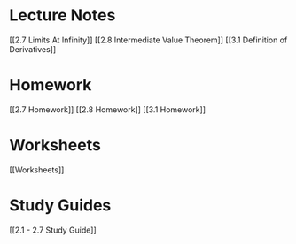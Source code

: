 # Lecture Notes 
[[2.7 Limits At Infinity]]
[[2.8 Intermediate Value Theorem]]
[[3.1 Definition of Derivatives]]
# Homework 
[[2.7 Homework]]
[[2.8 Homework]]
[[3.1 Homework]]

# Worksheets
[[Worksheets]]

# Study Guides 

[[2.1 - 2.7 Study Guide]]
